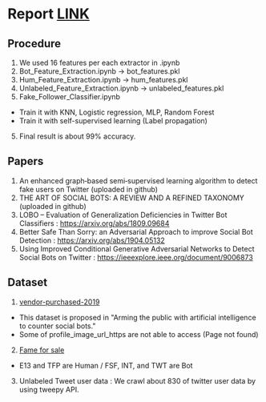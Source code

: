 # Report [LINK](https://docs.google.com/document/d/1O_iEl2x9zU2b3h1-YfiPune_lA1jrv59NLKKLneoFb8/edit)

## Procedure
1. We used 16 features per each extractor in .ipynb
2. Bot_Feature_Extraction.ipynb -> bot_features.pkl
3. Hum_Feature_Extraction.ipynb -> hum_features.pkl
3. Unlabeled_Feature_Extraction.ipynb -> unlabeled_features.pkl
4. Fake_Follower_Classifier.ipynb
+ Train it with KNN, Logistic regression, MLP, Random Forest
+ Train it with self-supervised learning (Label propagation)
5. Final result is about 99% accuracy.

## Papers
1. An enhanced graph‑based semi‑supervised learning algorithm to detect fake users on Twitter (uploaded in github)
2. THE ART OF SOCIAL BOTS: A REVIEW AND A REFINED TAXONOMY (uploaded in github)
3. LOBO – Evaluation of Generalization Deficiencies in Twitter Bot Classifiers : https://arxiv.org/abs/1809.09684
4. Better Safe Than Sorry: an Adversarial Approach to improve Social Bot Detection : https://arxiv.org/abs/1904.05132
5. Using Improved Conditional Generative Adversarial Networks to Detect Social Bots on Twitter : https://ieeexplore.ieee.org/document/9006873

## Dataset
1. [vendor-purchased-2019](https://botometer.osome.iu.edu/bot-repository/datasets/vendor-purchased-2019/vendor-purchased-2019.tar.gz)
+ This dataset is proposed in "Arming the public with artificial intelligence to counter social bots."
+ Some of profile_image_url_https are not able to access (Page not found)

2. [Fame for sale](https://botometer.osome.iu.edu/bot-repository/datasets/cresci-2015/cresci-2015.csv.tar.gz)
+ E13 and TFP are Human / FSF, INT, and TWT are Bot

3. Unlabeled Tweet user data : We crawl about 830 of twitter user data by using tweepy API.
